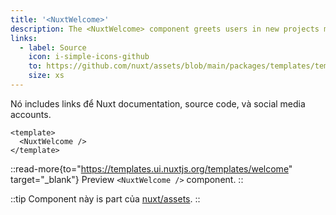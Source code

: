 ```yaml
---
title: '<NuxtWelcome>'
description: The <NuxtWelcome> component greets users in new projects made from the starter template.
links:
  - label: Source
    icon: i-simple-icons-github
    to: https://github.com/nuxt/assets/blob/main/packages/templates/templates/welcome/index.html
    size: xs
---
```


Nó includes links để Nuxt documentation, source code, và social media accounts.

```vue [app.vue]
<template>
  <NuxtWelcome />
</template>
```

::read-more{to="https://templates.ui.nuxtjs.org/templates/welcome" target="_blank"}
Preview `<NuxtWelcome />` component.
::

::tip
Component này is part của [nuxt/assets](https://github.com/nuxt/assets).
::
